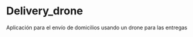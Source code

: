 Delivery_drone
===============

Aplicación para el envío de domicilios usando un drone para las entregas